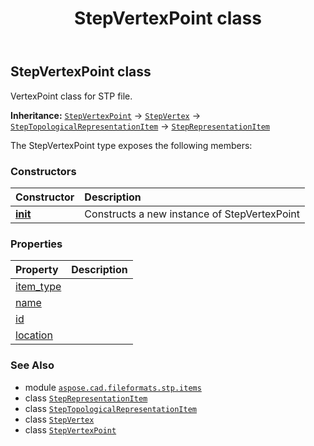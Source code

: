 ﻿---
title: StepVertexPoint class
second_title: Aspose.CAD for Python via .NET API References
description: 
type: docs
weight: 840
url: /python-net/aspose.cad.fileformats.stp.items/stepvertexpoint/
is_root: false
---

## StepVertexPoint class

VertexPoint class for STP file.



**Inheritance:** [`StepVertexPoint`](/cad/python-net/aspose.cad.fileformats.stp.items/stepvertexpoint) → 
[`StepVertex`](/cad/python-net/aspose.cad.fileformats.stp.items/stepvertex) → 
[`StepTopologicalRepresentationItem`](/cad/python-net/aspose.cad.fileformats.stp.items/steptopologicalrepresentationitem) → 
[`StepRepresentationItem`](/cad/python-net/aspose.cad.fileformats.stp.items/steprepresentationitem)



The StepVertexPoint type exposes the following members:

### Constructors
| Constructor | Description |
| :- | :- |
| [__init__](/cad/python-net/aspose.cad.fileformats.stp.items/stepvertexpoint/__init__/#str-aspose.cad.fileformats.stp.items.StepCartesianPoint) | Constructs a new instance of StepVertexPoint |


### Properties
| Property | Description |
| :- | :- |
| [item_type](/cad/python-net/aspose.cad.fileformats.stp.items/stepvertexpoint/item_type) |  |
| [name](/cad/python-net/aspose.cad.fileformats.stp.items/stepvertexpoint/name) |  |
| [id](/cad/python-net/aspose.cad.fileformats.stp.items/stepvertexpoint/id) |  |
| [location](/cad/python-net/aspose.cad.fileformats.stp.items/stepvertexpoint/location) |  |



### See Also
* module [`aspose.cad.fileformats.stp.items`](..)
* class [`StepRepresentationItem`](/cad/python-net/aspose.cad.fileformats.stp.items/steprepresentationitem)
* class [`StepTopologicalRepresentationItem`](/cad/python-net/aspose.cad.fileformats.stp.items/steptopologicalrepresentationitem)
* class [`StepVertex`](/cad/python-net/aspose.cad.fileformats.stp.items/stepvertex)
* class [`StepVertexPoint`](/cad/python-net/aspose.cad.fileformats.stp.items/stepvertexpoint)
